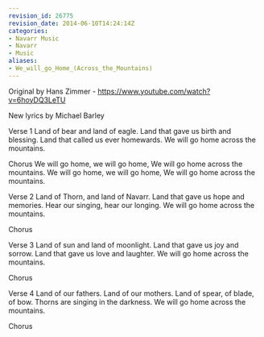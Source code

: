```yaml
---
revision_id: 26775
revision_date: 2014-06-10T14:24:14Z
categories:
- Navarr Music
- Navarr
- Music
aliases:
- We_will_go_Home_(Across_the_Mountains)
---
```


Original by Hans Zimmer - https://www.youtube.com/watch?v=6hoyDQ3LeTU

New lyrics by Michael Barley


Verse 1
Land of bear and land of eagle.
Land that gave us birth and blessing.
Land that called us ever homewards.
We will go home across the mountains.

Chorus
We will go home, we will go home,
We will go home across the mountains.
We will go home, we will go home,
We will go home across the mountains.

Verse 2
Land of Thorn, and land of Navarr.
Land that gave us hope and memories.
Hear our singing, hear our longing.
We will go home across the mountains.

Chorus

Verse 3
Land of sun and land of moonlight.
Land that gave us joy and sorrow.
Land that gave us love and laughter.
We will go home across the mountains.

Chorus

Verse 4
Land of our fathers. Land of our mothers.
Land of spear, of blade, of bow.
Thorns are singing in the darkness.
We will go home across the mountains.

Chorus





